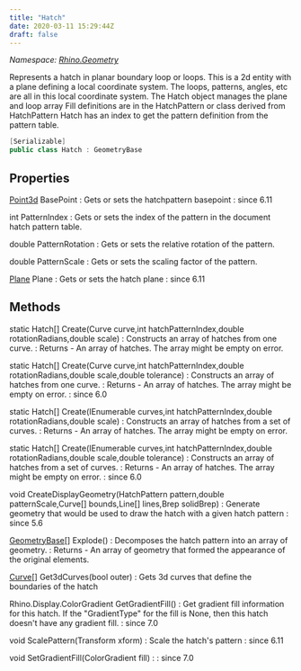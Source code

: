 ```yaml
---
title: "Hatch"
date: 2020-03-11 15:29:44Z
draft: false
---
```


*Namespace: [Rhino.Geometry](../)*

Represents a hatch in planar boundary loop or loops.
   This is a 2d entity with a plane defining a local coordinate system.
   The loops, patterns, angles, etc are all in this local coordinate system.
   The Hatch object manages the plane and loop array
   Fill definitions are in the HatchPattern or class derived from HatchPattern
   Hatch has an index to get the pattern definition from the pattern table.
```cs
[Serializable]
public class Hatch : GeometryBase
```
## Properties

[Point3d](/rhinocommon/rhino/geometry/point3d/) BasePoint
: Gets or sets the hatchpattern basepoint
: since 6.11

int PatternIndex
: Gets or sets the index of the pattern in the document hatch pattern table.

double PatternRotation
: Gets or sets the relative rotation of the pattern.

double PatternScale
: Gets or sets the scaling factor of the pattern.

[Plane](/rhinocommon/rhino/geometry/plane/) Plane
: Gets or sets the hatch plane
: since 6.11
## Methods

static Hatch[] Create(Curve curve,int hatchPatternIndex,double rotationRadians,double scale)
: Constructs an array of hatches from one curve.
: Returns - An array of hatches. The array might be empty on error.

static Hatch[] Create(Curve curve,int hatchPatternIndex,double rotationRadians,double scale,double tolerance)
: Constructs an array of hatches from one curve.
: Returns - An array of hatches. The array might be empty on error.
: since 6.0

static Hatch[] Create(IEnumerable<Curve> curves,int hatchPatternIndex,double rotationRadians,double scale)
: Constructs an array of hatches from a set of curves.
: Returns - An array of hatches. The array might be empty on error.

static Hatch[] Create(IEnumerable<Curve> curves,int hatchPatternIndex,double rotationRadians,double scale,double tolerance)
: Constructs an array of hatches from a set of curves.
: Returns - An array of hatches. The array might be empty on error.
: since 6.0

void CreateDisplayGeometry(HatchPattern pattern,double patternScale,Curve[] bounds,Line[] lines,Brep solidBrep)
: Generate geometry that would be used to draw the hatch with a given hatch pattern
: since 5.6

[GeometryBase](/rhinocommon/rhino/geometry/geometrybase/)[] Explode()
: Decomposes the hatch pattern into an array of geometry.
: Returns - An array of geometry that formed the appearance of the original elements.

[Curve](/rhinocommon/rhino/geometry/curve/)[] Get3dCurves(bool outer)
: Gets 3d curves that define the boundaries of the hatch

Rhino.Display.ColorGradient GetGradientFill()
: Get gradient fill information for this hatch. If the "GradientType" for
     the fill is None, then this hatch doesn't have any gradient fill.
: since 7.0

void ScalePattern(Transform xform)
: Scale the hatch's pattern
: since 6.11

void SetGradientFill(ColorGradient fill)
: 
: since 7.0
